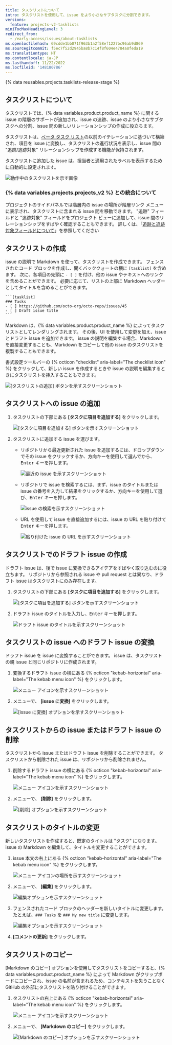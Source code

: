 ```yaml
---
title: タスクリストについて
intro: タスクリストを使用して、issue をより小さなサブタスクに分割できます。
versions:
  feature: projects-v2-tasklists
miniTocMaxHeadingLevel: 3
redirect_from:
  - /early-access/issues/about-tasklists
ms.openlocfilehash: 69cdde1bb071f963b1a2f58ef1227bc96ab9d869
ms.sourcegitcommit: f5ec7f52d2945ba8b7c14f8f604e4784a8feda19
ms.translationtype: HT
ms.contentlocale: ja-JP
ms.lasthandoff: 11/22/2022
ms.locfileid: '148180786'
---
```

{% data reusables.projects.tasklists-release-stage %}

## タスクリストについて

タスクリストでは、{% data variables.product.product_name %} に関する issue の階層のサポートが追加され、issue の追跡、issue のより小さなサブタスクへの分割、issue 間の新しいリレーションシップの作成に役立ちます。

タスクリストは、[ベータ タスク リスト](/get-started/writing-on-github/working-with-advanced-formatting/about-task-lists)の以前のイテレーションに基づいて構築され、項目を issue に変換し、タスクリストの進行状況を表示し、issue 間の "追跡/追跡対象" リレーションシップを作成する機能が保持されます。

タスクリストに追加した issue は、担当者と適用されたラベルを表示するために自動的に設定されます。

![動作中のタスクリストを示す画像](/assets/images/help/issues/tasklist-hero.png)

### {% data variables.projects.projects_v2 %} との統合について

 プロジェクトのサイドパネルでは階層内の issue の場所が階層リンク メニューに表示され、タスクリストに含まれる issue 間を移動できます。 "追跡" フィールドと "追跡対象" フィールドをプロジェクト ビューに追加して、issue 間のリレーションシップをすばやく確認することもできます。 詳しくは、「[追跡と追跡対象フィールドについて](/issues/planning-and-tracking-with-projects/understanding-fields/about-tracks-and-tracked-by-fields)」を参照してください

## タスクリストの作成

issue の説明で Markdown を使って、タスクリストを作成できます。 フェンスされたコード ブロックを作成し、開くバッククォートの横に `[tasklist]` を含めます。 次に、各項目の先頭に `- [ ]` を付け、他の issue やテキストへのリンクを含めることができます。 必要に応じて、リストの上部に Markdown ヘッダーとしてタイトルを含めることができます。 

````
```[tasklist]
### Tasks
- [ ] https://github.com/octo-org/octo-repo/issues/45
- [ ] Draft issue title
```
````
Markdown は、{% data variables.product.product_name %} によってタスクリストとしてレンダリングされます。 その後、UI を使用して変更を加え、issue とドラフト issue を追加できます。 issue の説明を編集する場合、Markdown を直接変更することも、Markdown をコピーして他の issue のタスクリストを複製することもできます。

書式設定ツールバーの {% octicon "checklist" aria-label="The checklist icon" %} をクリックして、新しい issue を作成するときや issue の説明を編集するときにタスクリストを挿入することもできます。

![[タスクリストの追加] ボタンを示すスクリーンショット](/assets/images/help/issues/tasklist-formatting-toolbar.png)

## タスクリストへの issue の追加

1. タスクリストの下部にある **[タスクに項目を追加する]** をクリックします。
   
   ![[タスクに項目を追加する] ボタンを示すスクリーンショット](/assets/images/help/issues/add-new-tasklist-button.png)
   
1. タスクリストに追加する issue を選びます。
   
   * リポジトリから最近更新された issue を追加するには、ドロップダウンでその issue をクリックするか、方向キーを使用して選んでから、<kbd>Enter</kbd> キーを押します。 
     
     ![最近の issue を示すスクリーンショット](/assets/images/help/issues/select-recent-issue.png)
     
   * リポジトリで issue を検索するには、まず、issue のタイトルまたは issue の番号を入力して結果をクリックするか、方向キーを使用して選び、<kbd>Enter</kbd> キーを押します。
     
     ![issue の検索を示すスクリーンショット](/assets/images/help/issues/search-for-issue.png)
     
   * URL を使用して issue を直接追加するには、issue の URL を貼り付けて <kbd>Enter</kbd> キーを押します。
        
     ![貼り付けた issue の URL を示すスクリーンショット](/assets/images/help/issues/paste-issue-url.png)
     

## タスクリストでのドラフト issue の作成

ドラフト issue は、後で issue に変換できるアイデアをすばやく取り込むのに役立ちます。 リポジトリから参照される issue や pull request とは異なり、ドラフト issue はタスクリストにのみ存在します。

1. タスクリストの下部にある **[タスクに項目を追加する]** をクリックします。
   
   ![[タスクに項目を追加する] ボタンを示すスクリーンショット](/assets/images/help/issues/add-new-tasklist-button.png)
   
1. ドラフト issue のタイトルを入力し、<kbd>Enter</kbd> キーを押します。
   
   ![ドラフト issue のタイトルを示すスクリーンショット](/assets/images/help/issues/add-draft-issue-to-tasklist.png)
   

## タスクリストの issue へのドラフト issue の変換

ドラフト issue を issue に変換することができます。 issue は、タスクリストの親 issue と同じリポジトリに作成されます。

1. 変換するドラフト issue の横にある {% octicon "kebab-horizontal" aria-label="The kebab menu icon" %} をクリックします。
   
   ![メニュー アイコンを示すスクリーンショット](/assets/images/help/issues/tasklist-item-kebab.png)
   
1. メニューで、 **[issue に変換]** をクリックします。
   
   ![[issue に変換] オプションを示すスクリーンショット](/assets/images/help/issues/tasklist-convert-to-issue.png)
   

## タスクリストからの issue またはドラフト issue の削除

タスクリストから issue またはドラフト issue を削除することができます。 タスクリストから削除された issue は、リポジトリから削除されません。

1. 削除するドラフト issue の横にある {% octicon "kebab-horizontal" aria-label="The kebab menu icon" %} をクリックします。
   
   ![メニュー アイコンを示すスクリーンショット](/assets/images/help/issues/tasklist-item-kebab.png)
   
1. メニューで、 **[削除]** をクリックします。
   
   ![[削除] オプションを示すスクリーンショット](/assets/images/help/issues/tasklist-remove.png)
   
## タスクリストのタイトルの変更

新しいタスクリストを作成すると、既定のタイトルは "タスク" になります。 issue の Markdown を編集して、タイトルを変更することができます。

1. issue 本文の右上にある {% octicon "kebab-horizontal" aria-label="The kebab menu icon" %} をクリックします。
   
   ![メニュー アイコンの場所を示すスクリーンショット](/assets/images/help/issues/comment-menu.png)
   
1. メニューで、 **[編集]** をクリックします。
   
   ![編集オプションを示すスクリーンショット](/assets/images/help/issues/comment-menu-edit.png)
   
1. フェンスされたコード ブロックのヘッダーを新しいタイトルに変更します。 たとえば、`### Tasks` を `### My new title` に変更します。 
   
   ![編集オプションを示すスクリーンショット](/assets/images/help/issues/edit-tasklist-title.png)
   
1. **[コメントの更新]** をクリックします。

## タスクリストのコピー

[Markdown のコピー] オプションを使用してタスクリストをコピーすると、{% data variables.product.product_name %} によって Markdown がクリップボードにコピーされ、issue の名前が含まれるため、コンテキストを失うことなく GitHub の外部にタスクリストを貼り付けることができます。 

1. タスクリストの右上にある {% octicon "kebab-horizontal" aria-label="The kebab menu icon" %} をクリックします。
   
   ![メニュー アイコンを示すスクリーンショット](/assets/images/help/issues/tasklist-kebab.png)
   
1. メニューで、 **[Markdown のコピー]** をクリックします。
   
   ![[Markdown のコピー] オプションを示すスクリーンショット](/assets/images/help/issues/tasklist-copy-markdown.png)
   
